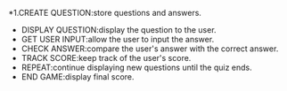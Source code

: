  *1.CREATE QUESTION:store questions and answers.
 * DISPLAY QUESTION:display the question to the user.
 * GET USER INPUT:allow the user to input the answer.
 * CHECK ANSWER:compare the user's answer with the correct answer.
 * TRACK SCORE:keep track of the user's score.
 * REPEAT:continue displaying new questions until the quiz ends.
 * END GAME:display final score.
   
